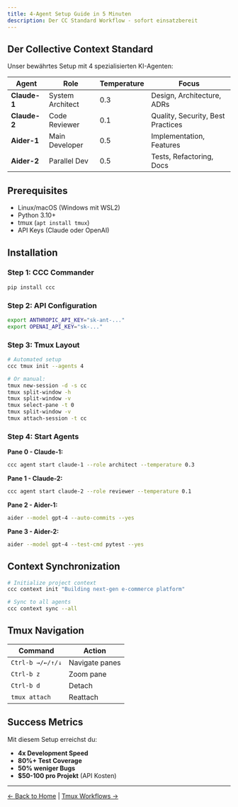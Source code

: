 ```yaml
---
title: 4-Agent Setup Guide in 5 Minuten
description: Der CC Standard Workflow - sofort einsatzbereit
---
```


## Der Collective Context Standard

Unser bewährtes Setup mit 4 spezialisierten KI-Agenten:

| Agent | Role | Temperature | Focus |
|-------|------|-------------|-------|
| **Claude-1** | System Architect | 0.3 | Design, Architecture, ADRs |
| **Claude-2** | Code Reviewer | 0.1 | Quality, Security, Best Practices |
| **Aider-1** | Main Developer | 0.5 | Implementation, Features |
| **Aider-2** | Parallel Dev | 0.5 | Tests, Refactoring, Docs |

## Prerequisites

- Linux/macOS (Windows mit WSL2)
- Python 3.10+
- tmux (`apt install tmux`)
- API Keys (Claude oder OpenAI)

## Installation

### Step 1: CCC Commander
```bash
pip install ccc
```

### Step 2: API Configuration
```bash
export ANTHROPIC_API_KEY="sk-ant-..."
export OPENAI_API_KEY="sk-..."
```

### Step 3: Tmux Layout
```bash
# Automated setup
ccc tmux init --agents 4

# Or manual:
tmux new-session -d -s cc
tmux split-window -h
tmux split-window -v
tmux select-pane -t 0
tmux split-window -v
tmux attach-session -t cc
```

### Step 4: Start Agents

**Pane 0 - Claude-1:**
```bash
ccc agent start claude-1 --role architect --temperature 0.3
```

**Pane 1 - Claude-2:**
```bash
ccc agent start claude-2 --role reviewer --temperature 0.1
```

**Pane 2 - Aider-1:**
```bash
aider --model gpt-4 --auto-commits --yes
```

**Pane 3 - Aider-2:**
```bash
aider --model gpt-4 --test-cmd pytest --yes
```

## Context Synchronization

```bash
# Initialize project context
ccc context init "Building next-gen e-commerce platform"

# Sync to all agents
ccc context sync --all
```

## Tmux Navigation

| Command | Action |
|---------|--------|
| `Ctrl-b →/←/↑/↓` | Navigate panes |
| `Ctrl-b z` | Zoom pane |
| `Ctrl-b d` | Detach |
| `tmux attach` | Reattach |

## Success Metrics

Mit diesem Setup erreichst du:
- **4x Development Speed**
- **80%+ Test Coverage**
- **50% weniger Bugs**
- **$50-100 pro Projekt** (API Kosten)

---

[← Back to Home](/) | [Tmux Workflows →](/agents/tmux-workflows/)